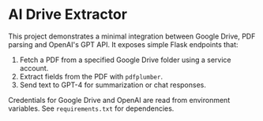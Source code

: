 # AI Drive Extractor

This project demonstrates a minimal integration between Google Drive, PDF parsing and OpenAI's GPT API. It exposes simple Flask endpoints that:

1. Fetch a PDF from a specified Google Drive folder using a service account.
2. Extract fields from the PDF with `pdfplumber`.
3. Send text to GPT-4 for summarization or chat responses.

Credentials for Google Drive and OpenAI are read from environment variables. See `requirements.txt` for dependencies.
